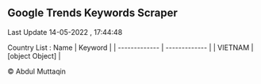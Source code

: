 

## Google Trends Keywords Scraper 
 
Last Update 14-05-2022 , 17:44:48

Country List :
 Name  | Keyword |
| ------------- | ------------- |
| VIETNAM | [object Object] |



© Abdul Muttaqin 
